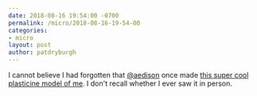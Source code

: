 ```yaml
---
date: 2018-08-16 19:54:00 -0700
permalink: /micro/2018-08-16-19-54-00
categories:
- micro
layout: post
author: patdryburgh
---
```


I cannot believe I had forgotten that [@aedison](twitter.com/aedison) once made [this super cool plasticine model of me](https://www.flickr.com/photos/kylemhayes/5058481613). I don't recall whether I ever saw it in person.